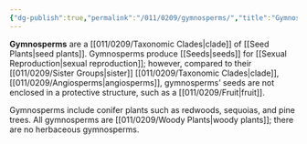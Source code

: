 ```yaml
---
{"dg-publish":true,"permalink":"/011/0209/gymnosperms/","title":"Gymnosperms","tags":["BIOL412","BIOL320"],"created":"2024-10-03T23:21:13.000-07:00","updated":"2025-01-24T10:31:29.745-08:00"}
---
```


**Gymnosperms** are a [[011/0209/Taxonomic Clades\|clade]] of [[Seed Plants\|seed plants]]. Gymnosperms produce [[Seeds\|seeds]] for [[Sexual Reproduction\|sexual reproduction]]; however, compared to their [[011/0209/Sister Groups\|sister]] [[011/0209/Taxonomic Clades\|clade]], [[011/0209/Angiosperms\|angiosperms]], gymnosperms’ seeds are not enclosed in a protective structure, such as a [[011/0209/Fruit\|fruit]].

Gymnosperms include conifer plants such as redwoods, sequoias, and pine trees. All gymnosperms are [[011/0209/Woody Plants\|woody plants]]; there are no herbaceous gymnosperms.